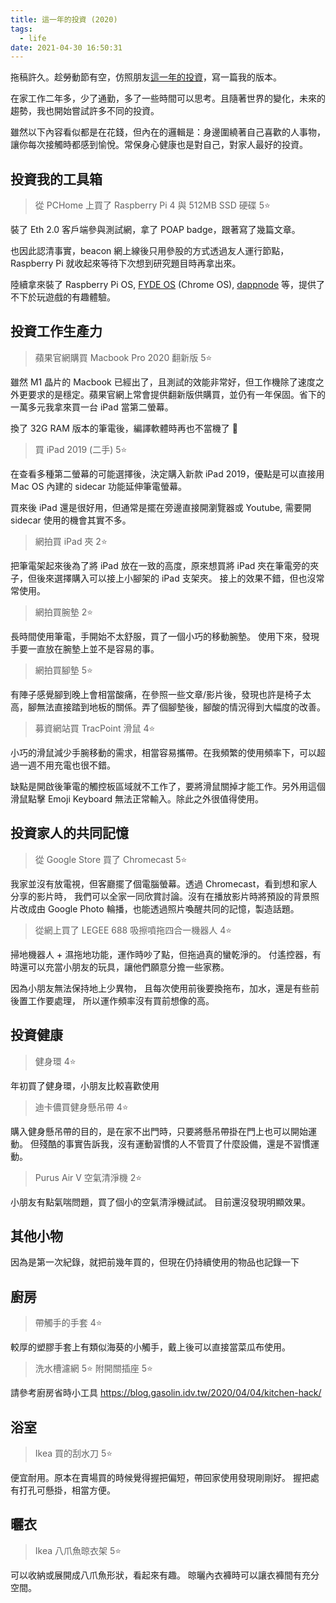 ```yaml
---
title: 這一年的投資 (2020)
tags:
  - life
date: 2021-04-30 16:50:31
---
```


拖稿許久。趁勞動節有空，仿照朋友[這一年的投資](https://realoptimizer.com/my-investment-2020/)，寫一篇我的版本。

在家工作二年多，少了通勤，多了一些時間可以思考。且隨著世界的變化，未來的趨勢，我也開始嘗試許多不同的投資。

雖然以下內容看似都是在花錢，但內在的邏輯是：身邊圍繞著自己喜歡的人事物，讓你每次接觸時都感到愉悅。常保身心健康也是對自己，對家人最好的投資。

## 投資我的工具箱

> 從 PCHome 上買了 Raspberry Pi 4 與 512MB SSD 硬碟 5⭐️

裝了 Eth 2.0 客戶端參與測試網，拿了 POAP badge，跟著寫了幾篇文章。

也因此認清事實，beacon 網上線後只用參股的方式透過友人運行節點，Raspberry Pi 就收起來等待下次想到研究題目時再拿出來。

陸續拿來裝了 Raspberry Pi OS, [FYDE OS](https://github.com/FydeOS/chromium_os-raspberry_pi) (Chrome OS), [dappnode](https://dappnode.io/) 等，提供了不下於玩遊戲的有趣體驗。

## 投資工作生產力

> 蘋果官網購買 Macbook Pro 2020 翻新版 5⭐️

雖然 M1 晶片的 Macbook 已經出了，且測試的效能非常好，但工作機除了速度之外更要求的是穩定。蘋果官網上常會提供翻新版供購買，並仍有一年保固。省下的一萬多元我拿來買一台 iPad 當第二螢幕。

換了 32G RAM 版本的筆電後，編譯軟體時再也不當機了 🎉

> 買 iPad 2019 (二手) 5⭐️

在查看多種第二螢幕的可能選擇後，決定購入新款 iPad 2019，優點是可以直接用 Ｍac OS 內建的 sidecar 功能延伸筆電螢幕。

買來後 iPad 還是很好用，但通常是擺在旁邊直接開瀏覽器或 Youtube, 需要開 sidecar 使用的機會其實不多。

> 網拍買 iPad 夾 2⭐️

把筆電架起來後為了將 iPad 放在一致的高度，原來想買將 iPad 夾在筆電旁的夾子，但後來選擇購入可以接上小腳架的 iPad 支架夾。
接上的效果不錯，但也沒常常使用。

> 網拍買腕墊 2⭐️

長時間使用筆電，手開始不太舒服，買了一個小巧的移動腕墊。
使用下來，發現手要一直放在腕墊上並不是容易的事。

> 網拍買腳墊 5⭐️

有陣子感覺腳到晚上會相當酸痛，在參照一些文章/影片後，發現也許是椅子太高，腳無法直接踏到地板的關係。弄了個腳墊後，腳酸的情況得到大幅度的改善。

> 募資網站買 TracPoint 滑鼠 4⭐️

小巧的滑鼠減少手腕移動的需求，相當容易攜帶。在我頻繁的使用頻率下，可以超過一週不用充電也很不錯。

缺點是開啟後筆電的觸控板區域就不工作了，要將滑鼠關掉才能工作。另外用這個滑鼠點擊 Emoji Keyboard 無法正常輸入。除此之外很值得使用。

## 投資家人的共同記憶

> 從 Google Store 買了 Chromecast 5⭐️

我家並沒有放電視，但客廳擺了個電腦螢幕。透過 Chromecast，看到想和家人分享的影片時，
我們可以全家一同欣賞討論。沒有在播放影片時將預設的背景照片改成由 Google Photo 輪播，也能透過照片喚醒共同的記憶，製造話題。

> 從網上買了 LEGEE 688 吸擦噴拖四合一機器人 4⭐️

掃地機器人 + 濕拖地功能，運作時吵了點，但拖過真的蠻乾淨的。
付遙控器，有時還可以充當小朋友的玩具，讓他們願意分擔一些家務。

因為小朋友無法保持地上少異物，
且每次使用前後要換拖布，加水，還是有些前後置工作要處理，
所以運作頻率沒有買前想像的高。

## 投資健康

> 健身環 4⭐️

年初買了健身環，小朋友比較喜歡使用

> 迪卡儂買健身懸吊帶 4⭐️

購入健身懸吊帶的目的，是在家不出門時，只要將懸吊帶掛在門上也可以開始運動。
但殘酷的事實告訴我，沒有運動習慣的人不管買了什麼設備，還是不習慣運動。

> Purus Air V 空氣清淨機 2⭐️

小朋友有點氣喘問題，買了個小的空氣清淨機試試。
目前還沒發現明顯效果。

## 其他小物

因為是第一次紀錄，就把前幾年買的，但現在仍持續使用的物品也記錄一下

## 廚房

> 帶觸手的手套 4⭐️

較厚的塑膠手套上有類似海葵的小觸手，戴上後可以直接當菜瓜布使用。

> 洗水槽濾網 5⭐️
> 附開關插座 5⭐️

請參考廚房省時小工具 https://blog.gasolin.idv.tw/2020/04/04/kitchen-hack/

## 浴室

> Ikea 買的刮水刀 5⭐️

便宜耐用。原本在賣場買的時候覺得握把偏短，帶回家使用發現剛剛好。
握把處有打孔可懸掛，相當方便。

## 曬衣

> Ikea 八爪魚晾衣架 5⭐️

可以收納或展開成八爪魚形狀，看起來有趣。
晾曬內衣褲時可以讓衣褲間有充分空間。
